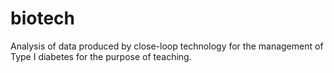 # biotech
Analysis of data produced by close-loop technology for the management of Type I diabetes for the purpose of teaching. 
